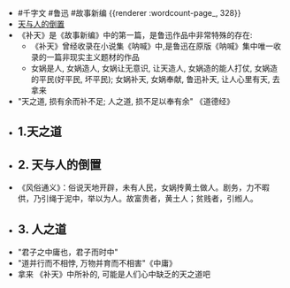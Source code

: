 - #千字文 #鲁迅 #故事新编 {{renderer :wordcount-page_, 328}}
- [天与人的倒置](https://mp.weixin.qq.com/s/pw3a7VRHyjR2WAS_vWNOUw)
- 《补天》是《故事新编》中的第一篇，是鲁迅作品中非常特殊的存在:
	- 《补天》曾经收录在小说集《呐喊》中,是鲁迅在原版《呐喊》集中唯一收录的一篇非现实主义题材的作品
	- 女娲是人, 女娲造人, 女娲让无意识, 让天造人, 女娲造的能人打仗, 女娲造的平民(好平民, 坏平民); 女娲补天, 女娲奉献, 鲁迅补天, 让人心里有天, 去拿来
- "天之道, 损有余而补不足; 人之道, 损不足以奉有余" 《道德经》
- ## 1.天之道
- ## 2. 天与人的倒置
- 《风俗通义》：俗说天地开辟，未有人民，女娲抟黄土做人。剧务，力不暇供，乃引绳于泥中，举以为人。故富贵者，黄土人；贫贱者，引縆人。
- ## 3. 人之道
- "君子之中庸也，君子而时中"
- "道并行而不相悖, 万物并育而不相害"《中庸》
- 拿来 《补天》中所补的, 可能是人们心中缺乏的天之道吧